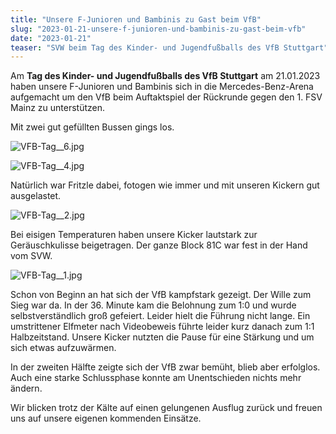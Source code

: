 ```yaml
---
title: "Unsere F-Junioren und Bambinis zu Gast beim VfB"
slug: "2023-01-21-unsere-f-junioren-und-bambinis-zu-gast-beim-vfb"
date: "2023-01-21"
teaser: "SVW beim Tag des Kinder- und Jugendfußballs des VfB Stuttgart"
---
```

Am **Tag des Kinder- und Jugendfußballs des VfB Stuttgart** am 21.01.2023 haben unsere F-Junioren und Bambinis sich in die Mercedes-Benz-Arena aufgemacht um den VfB beim Auftaktspiel der Rückrunde gegen den 1. FSV Mainz zu unterstützen.

Mit zwei gut gefüllten Bussen gings los.

![VFB-Tag__6.jpg](/uploads/VFB_Tag_6_cd5335d0b5.jpg)

![VFB-Tag__4.jpg](/uploads/VFB_Tag_4_a9bc6c54fa.jpg)

Natürlich war Fritzle dabei, fotogen wie immer und mit unseren Kickern gut ausgelastet.

![VFB-Tag__2.jpg](/uploads/VFB_Tag_2_6b8754b687.jpg)

Bei eisigen Temperaturen haben unsere Kicker lautstark zur Geräuschkulisse beigetragen. Der ganze Block 81C war fest in der Hand vom SVW.

![VFB-Tag__1.jpg](/uploads/VFB_Tag_1_c08ec55a38.jpg)

Schon von Beginn an hat sich der VfB kampfstark gezeigt. Der Wille zum Sieg war da. In der 36. Minute kam die Belohnung zum 1:0 und wurde selbstverständlich groß gefeiert. Leider hielt die Führung nicht lange. Ein umstrittener Elfmeter nach Videobeweis führte leider kurz danach zum 1:1 Halbzeitstand. Unsere Kicker nutzten die Pause für eine Stärkung und um sich etwas aufzuwärmen.

In der zweiten Hälfte zeigte sich der VfB zwar bemüht, blieb aber erfolglos. Auch eine starke Schlussphase konnte am Unentschieden nichts mehr ändern.

Wir blicken trotz der Kälte auf einen gelungenen Ausflug zurück und freuen uns auf unsere eigenen kommenden Einsätze.
